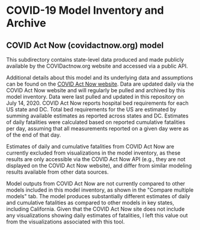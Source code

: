 # COVID-19 Model Inventory and Archive

## COVID Act Now (covidactnow.org) model

This subdirectory contains state-level data produced and made publicly available by the COVIDactnow.org website and accessed via a public API.

Additional details about this model and its underlying data and assumptions can be found on the [COVID Act Now website](https://covidactnow.org/). Data are updated daily via the COVID Act Now website and will regularly be pulled and archived by this model inventory. Data were last pulled and updated in this repository on July 14, 2020. COVID Act Now reports hospital bed requirements for each US state and DC. Total bed requirements for the US are estimated by summing available estimates as reported across states and DC. Estimates of daily fatalities were calculated based on reported cumulative fatalities per day, assuming that all measurements reported on a given day were as of the end of that day. 

Estimates of daily and cumulative fatalities from COVID Act Now are currently excluded from visualizations in the model inventory, as these results are only accessible via the COVID Act Now API (e.g., they are not displayed on the COVID Act Now website), and differ from similar modeling results available from other data sources.

Model outputs from COVID Act Now are not currently compared to other models included in this model inventory, as shown in the "Compare multiple models" tab. The model produces substantially different estimates of daily and cumulative fatalities as compared to other models in key states, including California. Given that the COVID Act Now site does not include any visualizations showing daily estimates of fatalities, I left this value out from the visualizations associated with this tool.